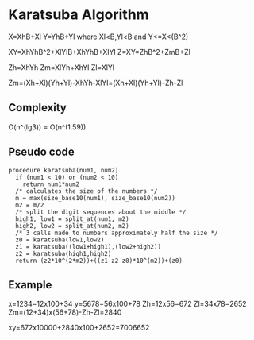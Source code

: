 # Karatsuba Algorithm

X=XhB+Xl
Y=YhB+Yl
where Xl<B,Yl<B and Y<=X<(B^2)

XY=XhYhB^2+XlYlB+XhYhB+XlYl
Z=XY=ZhB^2+ZmB+Zl

Zh=XhYh
Zm=XlYh+XhYl
Zl=XlYl

Zm=(Xh+Xl)(Yh+Yl)-XhYh-XlYl=(Xh+Xl)(Yh+Yl)-Zh-Zl

## Complexity
O(n^(lg3)) = O(n^(1.59))

## Pseudo code
```
procedure karatsuba(num1, num2)
  if (num1 < 10) or (num2 < 10)
    return num1*num2
  /* calculates the size of the numbers */
  m = max(size_base10(num1), size_base10(num2))
  m2 = m/2
  /* split the digit sequences about the middle */
  high1, low1 = split_at(num1, m2)
  high2, low2 = split_at(num2, m2)
  /* 3 calls made to numbers approximately half the size */
  z0 = karatsuba(low1,low2)
  z1 = karatsuba((low1+high1),(low2+high2))
  z2 = karatsuba(high1,high2)
  return (z2*10^(2*m2))+((z1-z2-z0)*10^(m2))+(z0)
```
## Example
x=1234=12x100+34
y=5678=56x100+78
Zh=12x56=672
Zl=34x78=2652
Zm=(12+34)x(56+78)-Zh-Zl=2840

xy=672x10000+2840x100+2652=7006652
